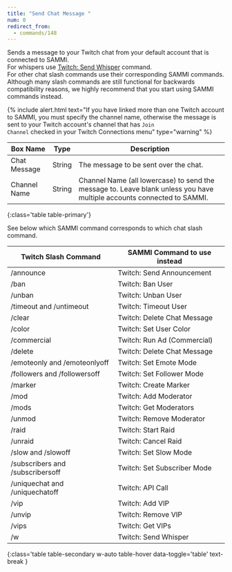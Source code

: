 ```yaml
---
title: "Send Chat Message "
num: 0
redirect_from:
  - commands/148
---
```


Sends a message to your Twitch chat from your default account that is connected to SAMMI.\
For whispers use [Twitch: Send Whisper](twitch-chat#sendwhisper) command.\
For other chat slash commands use their corresponding SAMMI commands. Although many slash commands are still functional for backwards compatibility reasons, we highly recommend that you start using SAMMI commands instead. 

{% include alert.html text="If you have linked more than one Twitch account to SAMMI, you must specify the channel name, otherwise the message is sent to your Twitch account's channel that has <code>Join Channel</code> checked in your Twitch Connections menu" type="warning" %}

| Box Name | Type | Description |
|-------|--------|--------
|Chat Message|String | The message to be sent over the chat.|
|Channel Name |	String	| Channel Name (all lowercase) to send the message to. Leave blank unless you have multiple accounts connected to SAMMI.
{:class='table table-primary'}

See below which SAMMI command corresponds to which chat slash command.

| Twitch Slash Command | SAMMI Command to use instead |
|-------|--------|
|/announce| Twitch: Send Announcement|
|/ban|Twitch: Ban User||
|/unban|Twitch: Unban User|
|/timeout and /untimeout|Twitch: Timeout User|
|/clear| Twitch: Delete Chat Message|
|/color|Twitch: Set User Color|
|/commercial|Twitch: Run Ad (Commercial) |
|/delete|Twitch: Delete Chat Message |
|/emoteonly and /emoteonlyoff|Twitch: Set Emote Mode|
|/followers and /followersoff |Twitch: Set Follower Mode |
|/marker|Twitch: Create Marker|
|/mod|Twitch: Add Moderator|
|/mods|Twitch: Get Moderators|
|/unmod|Twitch: Remove Moderator|
|/raid|Twitch: Start Raid|
|/unraid|Twitch: Cancel Raid|
|/slow and /slowoff|Twitch: Set Slow Mode|
|/subscribers and /subscribersoff|Twitch: Set Subscriber Mode|
|/uniquechat and /uniquechatoff|Twitch: API Call|
|/vip|Twitch: Add VIP|
|/unvip|Twitch: Remove VIP|
|/vips |Twitch: Get VIPs|
|/w |Twitch: Send Whisper|
{:class='table table-secondary w-auto table-hover data-toggle='table' text-break }









